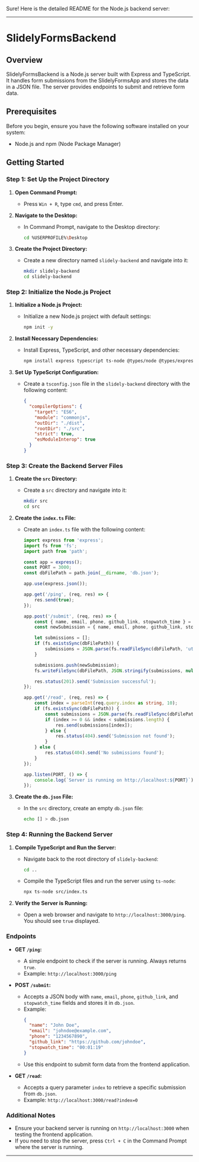 Sure! Here is the detailed README for the Node.js backend server:

---

# SlidelyFormsBackend

## Overview

SlidelyFormsBackend is a Node.js server built with Express and TypeScript. It handles form submissions from the SlidelyFormsApp and stores the data in a JSON file. The server provides endpoints to submit and retrieve form data.

## Prerequisites

Before you begin, ensure you have the following software installed on your system:

- Node.js and npm (Node Package Manager)

## Getting Started

### Step 1: Set Up the Project Directory

1. **Open Command Prompt:**
   - Press `Win + R`, type `cmd`, and press Enter.

2. **Navigate to the Desktop:**
   - In Command Prompt, navigate to the Desktop directory:
     ```sh
     cd %USERPROFILE%\Desktop
     ```

3. **Create the Project Directory:**
   - Create a new directory named `slidely-backend` and navigate into it:
     ```sh
     mkdir slidely-backend
     cd slidely-backend
     ```

### Step 2: Initialize the Node.js Project

1. **Initialize a Node.js Project:**
   - Initialize a new Node.js project with default settings:
     ```sh
     npm init -y
     ```

2. **Install Necessary Dependencies:**
   - Install Express, TypeScript, and other necessary dependencies:
     ```sh
     npm install express typescript ts-node @types/node @types/express
     ```

3. **Set Up TypeScript Configuration:**
   - Create a `tsconfig.json` file in the `slidely-backend` directory with the following content:
     ```json
     {
       "compilerOptions": {
         "target": "ES6",
         "module": "commonjs",
         "outDir": "./dist",
         "rootDir": "./src",
         "strict": true,
         "esModuleInterop": true
       }
     }
     ```

### Step 3: Create the Backend Server Files

1. **Create the `src` Directory:**
   - Create a `src` directory and navigate into it:
     ```sh
     mkdir src
     cd src
     ```

2. **Create the `index.ts` File:**
   - Create an `index.ts` file with the following content:
     ```typescript
     import express from 'express';
     import fs from 'fs';
     import path from 'path';

     const app = express();
     const PORT = 3000;
     const dbFilePath = path.join(__dirname, 'db.json');

     app.use(express.json());

     app.get('/ping', (req, res) => {
         res.send(true);
     });

     app.post('/submit', (req, res) => {
         const { name, email, phone, github_link, stopwatch_time } = req.body;
         const newSubmission = { name, email, phone, github_link, stopwatch_time };

         let submissions = [];
         if (fs.existsSync(dbFilePath)) {
             submissions = JSON.parse(fs.readFileSync(dbFilePath, 'utf8'));
         }

         submissions.push(newSubmission);
         fs.writeFileSync(dbFilePath, JSON.stringify(submissions, null, 2));

         res.status(201).send('Submission successful');
     });

     app.get('/read', (req, res) => {
         const index = parseInt(req.query.index as string, 10);
         if (fs.existsSync(dbFilePath)) {
             const submissions = JSON.parse(fs.readFileSync(dbFilePath, 'utf8'));
             if (index >= 0 && index < submissions.length) {
                 res.send(submissions[index]);
             } else {
                 res.status(404).send('Submission not found');
             }
         } else {
             res.status(404).send('No submissions found');
         }
     });

     app.listen(PORT, () => {
         console.log(`Server is running on http://localhost:${PORT}`);
     });
     ```

3. **Create the `db.json` File:**
   - In the `src` directory, create an empty `db.json` file:
     ```sh
     echo [] > db.json
     ```

### Step 4: Running the Backend Server

1. **Compile TypeScript and Run the Server:**
   - Navigate back to the root directory of `slidely-backend`:
     ```sh
     cd ..
     ```
   - Compile the TypeScript files and run the server using `ts-node`:
     ```sh
     npx ts-node src/index.ts
     ```

2. **Verify the Server is Running:**
   - Open a web browser and navigate to `http://localhost:3000/ping`. You should see `true` displayed.

### Endpoints

- **GET `/ping`:** 
  - A simple endpoint to check if the server is running. Always returns `true`.
  - Example: `http://localhost:3000/ping`

- **POST `/submit`:**
  - Accepts a JSON body with `name`, `email`, `phone`, `github_link`, and `stopwatch_time` fields and stores it in `db.json`.
  - Example:
    ```json
    {
      "name": "John Doe",
      "email": "johndoe@example.com",
      "phone": "1234567890",
      "github_link": "https://github.com/johndoe",
      "stopwatch_time": "00:01:19"
    }
    ```
  - Use this endpoint to submit form data from the frontend application.

- **GET `/read`:**
  - Accepts a query parameter `index` to retrieve a specific submission from `db.json`.
  - Example: `http://localhost:3000/read?index=0`

### Additional Notes

- Ensure your backend server is running on `http://localhost:3000` when testing the frontend application.
- If you need to stop the server, press `Ctrl + C` in the Command Prompt where the server is running.

---

